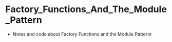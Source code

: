 # Factory_Functions_And_The_Module_Pattern

- Notes and code about Factory Functions and the Module Patterm
